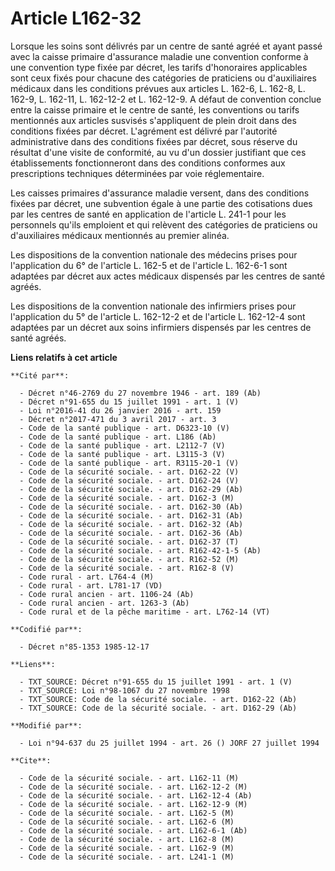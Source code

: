 # Article L162-32

Lorsque les soins sont délivrés par un centre de santé agréé et ayant passé avec la caisse primaire d'assurance maladie une
convention conforme à une convention type fixée par décret, les tarifs d'honoraires applicables sont ceux fixés pour chacune
des catégories de praticiens ou d'auxiliaires médicaux dans les conditions prévues aux articles L. 162-6, L. 162-8, L. 162-9,
L. 162-11, L. 162-12-2 et L. 162-12-9. A défaut de convention conclue entre la caisse primaire et le centre de santé, les
conventions ou tarifs mentionnés aux articles susvisés s'appliquent de plein droit dans des conditions fixées par décret.
L'agrément est délivré par l'autorité administrative dans des conditions fixées par décret, sous réserve du résultat d'une
visite de conformité, au vu d'un dossier justifiant que ces établissements fonctionneront dans des conditions conformes aux
prescriptions techniques déterminées par voie réglementaire.

Les caisses primaires d'assurance maladie versent, dans des conditions fixées par décret, une subvention égale à une partie
des cotisations dues par les centres de santé en application de l'article L. 241-1 pour les personnels qu'ils emploient et
qui relèvent des catégories de praticiens ou d'auxiliaires médicaux mentionnés au premier alinéa.

Les dispositions de la convention nationale des médecins prises pour l'application du 6° de l'article L. 162-5 et de
l'article L. 162-6-1 sont adaptées par décret aux actes médicaux dispensés par les centres de santé agréés.

Les dispositions de la convention nationale des infirmiers prises pour l'application du 5° de l'article L. 162-12-2 et de
l'article L. 162-12-4 sont adaptées par un décret aux soins infirmiers dispensés par les centres de santé agréés.

**Liens relatifs à cet article**

	**Cité par**:

	  - Décret n°46-2769 du 27 novembre 1946 - art. 189 (Ab)
	  - Décret n°91-655 du 15 juillet 1991 - art. 1 (V)
	  - Loi n°2016-41 du 26 janvier 2016 - art. 159
	  - Décret n°2017-471 du 3 avril 2017 - art. 3
	  - Code de la santé publique - art. D6323-10 (V)
	  - Code de la santé publique - art. L186 (Ab)
	  - Code de la santé publique - art. L2112-7 (V)
	  - Code de la santé publique - art. L3115-3 (V)
	  - Code de la santé publique - art. R3115-20-1 (V)
	  - Code de la sécurité sociale. - art. D162-22 (V)
	  - Code de la sécurité sociale. - art. D162-24 (V)
	  - Code de la sécurité sociale. - art. D162-29 (Ab)
	  - Code de la sécurité sociale. - art. D162-3 (M)
	  - Code de la sécurité sociale. - art. D162-30 (Ab)
	  - Code de la sécurité sociale. - art. D162-31 (Ab)
	  - Code de la sécurité sociale. - art. D162-32 (Ab)
	  - Code de la sécurité sociale. - art. D162-36 (Ab)
	  - Code de la sécurité sociale. - art. D162-37 (T)
	  - Code de la sécurité sociale. - art. R162-42-1-5 (Ab)
	  - Code de la sécurité sociale. - art. R162-52 (M)
	  - Code de la sécurité sociale. - art. R162-8 (V)
	  - Code rural - art. L764-4 (M)
	  - Code rural - art. L781-17 (VD)
	  - Code rural ancien - art. 1106-24 (Ab)
	  - Code rural ancien - art. 1263-3 (Ab)
	  - Code rural et de la pêche maritime - art. L762-14 (VT)

	**Codifié par**:

	  - Décret n°85-1353 1985-12-17

	**Liens**:

	  - TXT_SOURCE: Décret n°91-655 du 15 juillet 1991 - art. 1 (V)
	  - TXT_SOURCE: Loi n°98-1067 du 27 novembre 1998
	  - TXT_SOURCE: Code de la sécurité sociale. - art. D162-22 (Ab)
	  - TXT_SOURCE: Code de la sécurité sociale. - art. D162-29 (Ab)

	**Modifié par**:

	  - Loi n°94-637 du 25 juillet 1994 - art. 26 () JORF 27 juillet 1994

	**Cite**:

	  - Code de la sécurité sociale. - art. L162-11 (M)
	  - Code de la sécurité sociale. - art. L162-12-2 (M)
	  - Code de la sécurité sociale. - art. L162-12-4 (Ab)
	  - Code de la sécurité sociale. - art. L162-12-9 (M)
	  - Code de la sécurité sociale. - art. L162-5 (M)
	  - Code de la sécurité sociale. - art. L162-6 (M)
	  - Code de la sécurité sociale. - art. L162-6-1 (Ab)
	  - Code de la sécurité sociale. - art. L162-8 (M)
	  - Code de la sécurité sociale. - art. L162-9 (M)
	  - Code de la sécurité sociale. - art. L241-1 (M)
